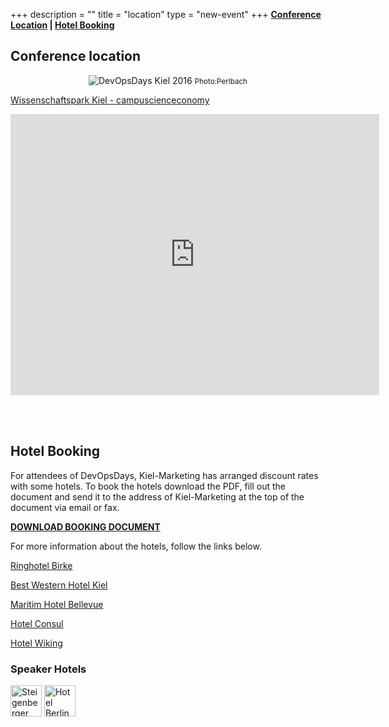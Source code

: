 +++
description = ""
title = "location"
type = "new-event"
+++
<strong><a href="/events/2016-kiel/location/#location">Conference Location</a> | 
<a href="/events/2016-kiel/location/#hotels">Hotel Booking</a></strong>



<h2 id="location">Conference location</h2>

<div style="text-align:center;">
  <img alt="DevOpsDays Kiel 2016" src="/events/2016-kiel/location/IMG_3715-590x332.jpg"/>
<small> Photo:Perlbach</small>
</div>

[Wissenschaftspark Kiel - campuscienceconomy](http://www.wissenschaftspark-kiel.de/ "Wissenschaftspark Kiel")

<iframe src="https://www.google.com/maps/embed?pb=!1m18!1m12!1m3!1d37228.557687603825!2d10.055397497890903!3d54.325434758880846!2m3!1f0!2f0!3f0!3m2!1i1024!2i768!4f13.1!3m3!1m2!1s0x47b2560dba826389%3A0xc22b373bf9fad700!2sWissenschaftszentrum+Kiel+GmbH!5e0!3m2!1sde!2sde!4v1446123509762" width="590" height="450" frameborder="0" style="border:0" allowfullscreen></iframe>

</br></br>

<h2 id="hotels">Hotel Booking</h2>

For attendees of DevOpsDays, Kiel-Marketing has arranged discount rates with some hotels. To book the hotels download the PDF, fill out the document and send it to the address of Kiel-Marketing at the top of the document via email or fax.

<a href="/events/2016-kiel/location/devopsdays-kiel-2016-hotel-booking.pdf"><b>DOWNLOAD BOOKING DOCUMENT</b></a>

For more information about the hotels, follow the links below.

[Ringhotel Birke](https://www.hotel-birke.de/en/)

[Best Western Hotel Kiel](https://www.bestwestern.de/hotels/Kiel/BEST-WESTERN-Hotel-Kiel)

[Maritim Hotel Bellevue](https://www.maritim.de/de/hotels/deutschland/hotel-bellevue-kiel/uebersicht)

[Hotel Consul](https://www.hotel-consul-kiel.de/en/hotel)

[Hotel Wiking](http://hotel-wiking.com/en/)

### Speaker Hotels

<div style="text-align:left;">
  <img height="50" alt="Steigenberger Conti Hansa" src="/events/2016-kiel/location/Logo_Steigenberger_Conti_Hansa.jpg"/>
  <img height="50" alt="Hotel Berliner Hof" src="/events/2016-kiel/location/Logo_Hotel_Berliner_Hof-c.jpg"/>
</div>